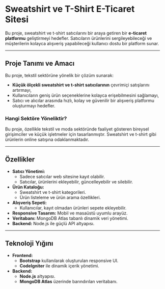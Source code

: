 # Sweatshirt ve T-Shirt E-Ticaret Sitesi

Bu proje, sweatshirt ve t-shirt satıcılarını bir araya getiren bir **e-ticaret platformu** geliştirmeyi hedefler. Satıcıların ürünlerini sergileyebileceği ve müşterilerin kolayca alışveriş yapabileceği kullanıcı dostu bir platform sunar.

---

## Proje Tanımı ve Amacı
Bu proje, tekstil sektörüne yönelik bir çözüm sunarak:
- **Küçük ölçekli sweatshirt ve t-shirt satıcılarının** çevrimiçi satışlarını artırmayı,
- Kullanıcıların geniş ürün seçeneklerine kolayca erişebilmesini sağlamayı,
- Satıcı ve alıcılar arasında hızlı, kolay ve güvenilir bir alışveriş platformu oluşturmayı hedefler.

### Hangi Sektöre Yöneliktir?
Bu proje, özellikle tekstil ve moda sektöründe faaliyet gösteren bireysel girişimciler ve küçük işletmeler için tasarlanmıştır. Sweatshirt ve t-shirt gibi ürünlerin online satışına odaklanmaktadır.

---

## Özellikler
- **Satıcı Yönetimi:**
  - Sadece satıcılar web sitesine kayıt olabilir.
  - Satıcılar, ürünlerini ekleyebilir, güncelleyebilir ve silebilir.
- **Ürün Kataloğu:**
  - Sweatshirt ve t-shirt kategorileri.
  - Ürün listeleme ve ürün arama özellikleri.
- **Alışveriş Sepeti:**
  - Kullanıcılar, kayıt olmadan ürünleri sepete ekleyebilir.
- **Responsive Tasarım:** Mobil ve masaüstü uyumlu arayüz.
- **Veritabanı:** MongoDB Atlas tabanlı dinamik veri yönetimi.
- **Backend:** Node.js ile güçlü API altyapısı.

---

## Teknoloji Yığını
- **Frontend:**
  - **Bootstrap** kullanılarak oluşturulan responsive UI.
  - **CodeIgniter** ile dinamik içerik yönetimi.
- **Backend:**
  - **Node.js** altyapısı.
  - **MongoDB Atlas** üzerinde barındırılan veritabanı.
